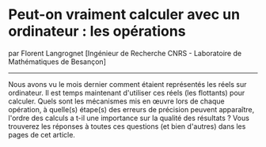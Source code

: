 # Peut-on vraiment calculer avec un ordinateur : les opérations
par Florent Langrognet [Ingénieur de Recherche CNRS - Laboratoire de Mathématiques de Besançon]

---

Nous avons vu le mois dernier comment étaient représentés les réels sur ordinateur. Il est temps maintenant d'utiliser ces réels (les flottants) pour calculer. Quels sont les mécanismes mis en œuvre lors de chaque opération, à quelle(s) étape(s) des erreurs de précision peuvent apparaître, l'ordre des calculs a t-il une importance sur la qualité des résultats ? Vous trouverez les réponses à toutes ces questions (et bien d'autres) dans les pages de cet article.
